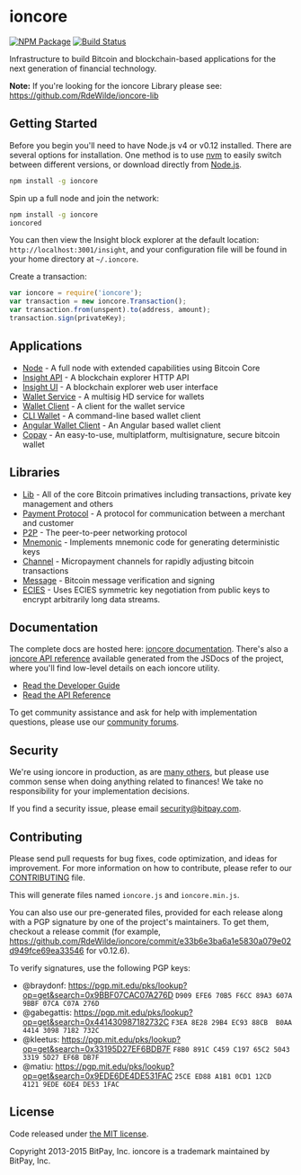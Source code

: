 ioncore
=======

[![NPM Package](https://img.shields.io/npm/v/ioncore.svg?style=flat-square)](https://www.npmjs.org/package/ioncore)
[![Build Status](https://img.shields.io/travis/bitpay/ioncore.svg?branch=master&style=flat-square)](https://travis-ci.org/bitpay/ioncore)

Infrastructure to build Bitcoin and blockchain-based applications for the next generation of financial technology.

**Note:** If you're looking for the ioncore Library please see: https://github.com/RdeWilde/ioncore-lib

## Getting Started

Before you begin you'll need to have Node.js v4 or v0.12 installed. There are several options for installation. One method is to use [nvm](https://github.com/creationix/nvm) to easily switch between different versions, or download directly from [Node.js](https://nodejs.org/).

```bash
npm install -g ioncore
```

Spin up a full node and join the network:

```bash
npm install -g ioncore
ioncored
```

You can then view the Insight block explorer at the default location: `http://localhost:3001/insight`, and your configuration file will be found in your home directory at `~/.ioncore`.

Create a transaction:
```js
var ioncore = require('ioncore');
var transaction = new ioncore.Transaction();
var transaction.from(unspent).to(address, amount);
transaction.sign(privateKey);
```

## Applications

- [Node](https://github.com/RdeWilde/ioncore-node) - A full node with extended capabilities using Bitcoin Core
- [Insight API](https://github.com/RdeWilde/insight-api) - A blockchain explorer HTTP API
- [Insight UI](https://github.com/RdeWilde/insight) - A blockchain explorer web user interface
- [Wallet Service](https://github.com/RdeWilde/ioncore-wallet-service) - A multisig HD service for wallets
- [Wallet Client](https://github.com/RdeWilde/ioncore-wallet-client) - A client for the wallet service
- [CLI Wallet](https://github.com/RdeWilde/ioncore-wallet) - A command-line based wallet client
- [Angular Wallet Client](https://github.com/RdeWilde/angular-ioncore-wallet-client) - An Angular based wallet client
- [Copay](https://github.com/RdeWilde/copay) - An easy-to-use, multiplatform, multisignature, secure bitcoin wallet

## Libraries

- [Lib](https://github.com/RdeWilde/ioncore-lib) - All of the core Bitcoin primatives including transactions, private key management and others
- [Payment Protocol](https://github.com/RdeWilde/ioncore-payment-protocol) - A protocol for communication between a merchant and customer
- [P2P](https://github.com/RdeWilde/ioncore-p2p) - The peer-to-peer networking protocol
- [Mnemonic](https://github.com/RdeWilde/ioncore-mnemonic) - Implements mnemonic code for generating deterministic keys
- [Channel](https://github.com/RdeWilde/ioncore-channel) - Micropayment channels for rapidly adjusting bitcoin transactions
- [Message](https://github.com/RdeWilde/ioncore-message) - Bitcoin message verification and signing
- [ECIES](https://github.com/RdeWilde/ioncore-ecies) - Uses ECIES symmetric key negotiation from public keys to encrypt arbitrarily long data streams.

## Documentation

The complete docs are hosted here: [ioncore documentation](http://ioncore.io/guide/). There's also a [ioncore API reference](http://ioncore.io/api/) available generated from the JSDocs of the project, where you'll find low-level details on each ioncore utility.

- [Read the Developer Guide](http://ioncore.io/guide/)
- [Read the API Reference](http://ioncore.io/api/)

To get community assistance and ask for help with implementation questions, please use our [community forums](http://bitpaylabs.com/c/ioncore).

## Security

We're using ioncore in production, as are [many others](http://ioncore.io#projects), but please use common sense when doing anything related to finances! We take no responsibility for your implementation decisions.

If you find a security issue, please email security@bitpay.com.

## Contributing

Please send pull requests for bug fixes, code optimization, and ideas for improvement. For more information on how to contribute, please refer to our [CONTRIBUTING](https://github.com/RdeWilde/ioncore/blob/master/CONTRIBUTING.md) file.

This will generate files named `ioncore.js` and `ioncore.min.js`.

You can also use our pre-generated files, provided for each release along with a PGP signature by one of the project's maintainers. To get them, checkout a release commit (for example, https://github.com/RdeWilde/ioncore/commit/e33b6e3ba6a1e5830a079e02d949fce69ea33546 for v0.12.6).

To verify signatures, use the following PGP keys:
- @braydonf: https://pgp.mit.edu/pks/lookup?op=get&search=0x9BBF07CAC07A276D `D909 EFE6 70B5 F6CC 89A3 607A 9BBF 07CA C07A 276D`
- @gabegattis: https://pgp.mit.edu/pks/lookup?op=get&search=0x441430987182732C `F3EA 8E28 29B4 EC93 88CB  B0AA 4414 3098 7182 732C`
- @kleetus: https://pgp.mit.edu/pks/lookup?op=get&search=0x33195D27EF6BDB7F `F8B0 891C C459 C197 65C2 5043 3319 5D27 EF6B DB7F`
- @matiu: https://pgp.mit.edu/pks/lookup?op=get&search=0x9EDE6DE4DE531FAC `25CE ED88 A1B1 0CD1 12CD  4121 9EDE 6DE4 DE53 1FAC`

## License

Code released under [the MIT license](https://github.com/RdeWilde/ioncore/blob/master/LICENSE).

Copyright 2013-2015 BitPay, Inc. ioncore is a trademark maintained by BitPay, Inc.
